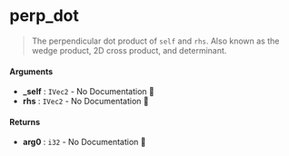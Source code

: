 # perp\_dot

>  The perpendicular dot product of `self` and `rhs`.
>  Also known as the wedge product, 2D cross product, and determinant.

#### Arguments

- **\_self** : `IVec2` \- No Documentation 🚧
- **rhs** : `IVec2` \- No Documentation 🚧

#### Returns

- **arg0** : `i32` \- No Documentation 🚧